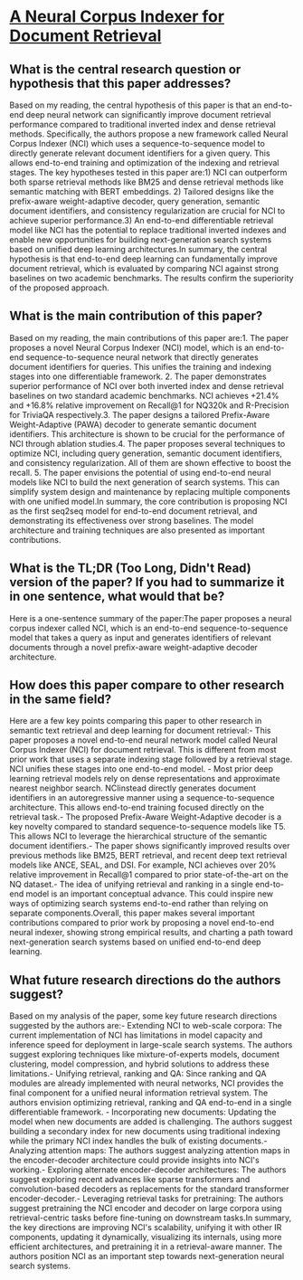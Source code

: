 # [A Neural Corpus Indexer for Document Retrieval](https://arxiv.org/abs/2206.02743)

## What is the central research question or hypothesis that this paper addresses?

Based on my reading, the central hypothesis of this paper is that an end-to-end deep neural network can significantly improve document retrieval performance compared to traditional inverted index and dense retrieval methods. Specifically, the authors propose a new framework called Neural Corpus Indexer (NCI) which uses a sequence-to-sequence model to directly generate relevant document identifiers for a given query. This allows end-to-end training and optimization of the indexing and retrieval stages. The key hypotheses tested in this paper are:1) NCI can outperform both sparse retrieval methods like BM25 and dense retrieval methods like semantic matching with BERT embeddings. 2) Tailored designs like the prefix-aware weight-adaptive decoder, query generation, semantic document identifiers, and consistency regularization are crucial for NCI to achieve superior performance.3) An end-to-end differentiable retrieval model like NCI has the potential to replace traditional inverted indexes and enable new opportunities for building next-generation search systems based on unified deep learning architectures.In summary, the central hypothesis is that end-to-end deep learning can fundamentally improve document retrieval, which is evaluated by comparing NCI against strong baselines on two academic benchmarks. The results confirm the superiority of the proposed approach.


## What is the main contribution of this paper?

Based on my reading, the main contributions of this paper are:1. The paper proposes a novel Neural Corpus Indexer (NCI) model, which is an end-to-end sequence-to-sequence neural network that directly generates document identifiers for queries. This unifies the training and indexing stages into one differentiable framework. 2. The paper demonstrates superior performance of NCI over both inverted index and dense retrieval baselines on two standard academic benchmarks. NCI achieves +21.4% and +16.8% relative improvement on Recall@1 for NQ320k and R-Precision for TriviaQA respectively.3. The paper designs a tailored Prefix-Aware Weight-Adaptive (PAWA) decoder to generate semantic document identifiers. This architecture is shown to be crucial for the performance of NCI through ablation studies.4. The paper proposes several techniques to optimize NCI, including query generation, semantic document identifiers, and consistency regularization. All of them are shown effective to boost the recall. 5. The paper envisions the potential of using end-to-end neural models like NCI to build the next generation of search systems. This can simplify system design and maintenance by replacing multiple components with one unified model.In summary, the core contribution is proposing NCI as the first seq2seq model for end-to-end document retrieval, and demonstrating its effectiveness over strong baselines. The model architecture and training techniques are also presented as important contributions.


## What is the TL;DR (Too Long, Didn't Read) version of the paper? If you had to summarize it in one sentence, what would that be?

Here is a one-sentence summary of the paper:The paper proposes a neural corpus indexer called NCI, which is an end-to-end sequence-to-sequence model that takes a query as input and generates identifiers of relevant documents through a novel prefix-aware weight-adaptive decoder architecture.


## How does this paper compare to other research in the same field?

Here are a few key points comparing this paper to other research in semantic text retrieval and deep learning for document retrieval:- This paper proposes a novel end-to-end neural network model called Neural Corpus Indexer (NCI) for document retrieval. This is different from most prior work that uses a separate indexing stage followed by a retrieval stage. NCI unifies these stages into one end-to-end model. - Most prior deep learning retrieval models rely on dense representations and approximate nearest neighbor search. NCIinstead directly generates document identifiers in an autoregressive manner using a sequence-to-sequence architecture. This allows end-to-end training focused directly on the retrieval task.- The proposed Prefix-Aware Weight-Adaptive decoder is a key novelty compared to standard sequence-to-sequence models like T5. This allows NCI to leverage the hierarchical structure of the semantic document identifiers.- The paper shows significantly improved results over previous methods like BM25, BERT retrieval, and recent deep text retrieval models like ANCE, SEAL, and DSI. For example, NCI achieves over 20% relative improvement in Recall@1 compared to prior state-of-the-art on the NQ dataset.- The idea of unifying retrieval and ranking in a single end-to-end model is an important conceptual advance. This could inspire new ways of optimizing search systems end-to-end rather than relying on separate components.Overall, this paper makes several important contributions compared to prior work by proposing a novel end-to-end neural indexer, showing strong empirical results, and charting a path toward next-generation search systems based on unified end-to-end deep learning.


## What future research directions do the authors suggest?

Based on my analysis of the paper, some key future research directions suggested by the authors are:- Extending NCI to web-scale corpora: The current implementation of NCI has limitations in model capacity and inference speed for deployment in large-scale search systems. The authors suggest exploring techniques like mixture-of-experts models, document clustering, model compression, and hybrid solutions to address these limitations.- Unifying retrieval, ranking and QA: Since ranking and QA modules are already implemented with neural networks, NCI provides the final component for a unified neural information retrieval system. The authors envision optimizing retrieval, ranking and QA end-to-end in a single differentiable framework. - Incorporating new documents: Updating the model when new documents are added is challenging. The authors suggest building a secondary index for new documents using traditional indexing while the primary NCI index handles the bulk of existing documents.- Analyzing attention maps: The authors suggest analyzing attention maps in the encoder-decoder architecture could provide insights into NCI's working.- Exploring alternate encoder-decoder architectures: The authors suggest exploring recent advances like sparse transformers and convolution-based decoders as replacements for the standard transformer encoder-decoder.- Leveraging retrieval tasks for pretraining: The authors suggest pretraining the NCI encoder and decoder on large corpora using retrieval-centric tasks before fine-tuning on downstream tasks.In summary, the key directions are improving NCI's scalability, unifying it with other IR components, updating it dynamically, visualizing its internals, using more efficient architectures, and pretraining it in a retrieval-aware manner. The authors position NCI as an important step towards next-generation neural search systems.
